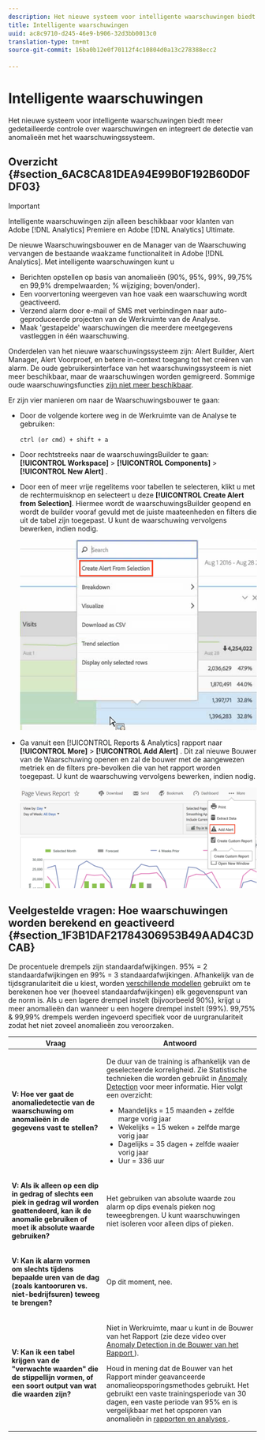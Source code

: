```yaml
---
description: Het nieuwe systeem voor intelligente waarschuwingen biedt meer gedetailleerde controle over waarschuwingen en integreert de detectie van anomalieën met het waarschuwingssysteem.
title: Intelligente waarschuwingen
uuid: ac8c9710-d245-46e9-b906-32d3bb0013c0
translation-type: tm+mt
source-git-commit: 16ba0b12e0f70112f4c10804d0a13c278388ecc2

---
```



# Intelligente waarschuwingen

Het nieuwe systeem voor intelligente waarschuwingen biedt meer gedetailleerde controle over waarschuwingen en integreert de detectie van anomalieën met het waarschuwingssysteem.

## Overzicht {#section_6AC8CA81DEA94E99B0F192B60D0FDF03}

>[!IMPORTANT]
>
>Intelligente waarschuwingen zijn alleen beschikbaar voor klanten van Adobe [!DNL Analytics] Premiere en Adobe [!DNL Analytics] Ultimate.

De nieuwe Waarschuwingsbouwer en de Manager van de Waarschuwing vervangen de bestaande waakzame functionaliteit in Adobe [!DNL Analytics]. Met intelligente waarschuwingen kunt u

* Berichten opstellen op basis van anomalieën (90%, 95%, 99%, 99,75% en 99,9% drempelwaarden; % wijziging; boven/onder).
* Een voorvertoning weergeven van hoe vaak een waarschuwing wordt geactiveerd.
* Verzend alarm door e-mail of SMS met verbindingen naar auto-geproduceerde projecten van de Werkruimte van de Analyse.
* Maak &#39;gestapelde&#39; waarschuwingen die meerdere meetgegevens vastleggen in één waarschuwing.

Onderdelen van het nieuwe waarschuwingssysteem zijn: Alert Builder, Alert Manager, Alert Voorproef, en betere in-context toegang tot het creëren van alarm. De oude gebruikersinterface van het waarschuwingssysteem is niet meer beschikbaar, maar de waarschuwingen worden gemigreerd. Sommige oude waarschuwingsfuncties [zijn niet meer beschikbaar](https://marketing.adobe.com/resources/help/en_US/sc/user/deprecated_alerts.html).

Er zijn vier manieren om naar de Waarschuwingsbouwer te gaan:

* Door de volgende kortere weg in de Werkruimte van de Analyse te gebruiken:

   `ctrl (or cmd) + shift + a`
* Door rechtstreeks naar de waarschuwingsBuilder te gaan:  **[!UICONTROL Workspace]** > **[!UICONTROL Components]** > **[!UICONTROL New Alert]** .
* Door een of meer vrije regelitems voor tabellen te selecteren, klikt u met de rechtermuisknop en selecteert u deze **[!UICONTROL Create Alert from Selection]**. Hiermee wordt de waarschuwingsBuilder geopend en wordt de builder vooraf gevuld met de juiste maateenheden en filters die uit de tabel zijn toegepast. U kunt de waarschuwing vervolgens bewerken, indien nodig.

   ![](assets/create-alert-from-selection.png)

* Ga vanuit een [!UICONTROL Reports & Analytics] rapport naar **[!UICONTROL More]** > **[!UICONTROL Add Alert]** . Dit zal nieuwe Bouwer van de Waarschuwing openen en zal de bouwer met de aangewezen metriek en de filters pre-bevolken die van het rapport worden toegepast. U kunt de waarschuwing vervolgens bewerken, indien nodig.

   ![](assets/add-alert.png)

## Veelgestelde vragen: Hoe waarschuwingen worden berekend en geactiveerd {#section_1F3B1DAF21784306953B49AAD4C3DCAB}

De procentuele drempels zijn standaardafwijkingen. 95% = 2 standaardafwijkingen en 99% = 3 standaardafwijkingen. Afhankelijk van de tijdsgranulariteit die u kiest, worden [verschillende modellen](/help/analyze/analysis-workspace/virtual-analyst/c-anomaly-detection/statistics-anomaly-detection.md) gebruikt om te berekenen hoe ver (hoeveel standaardafwijkingen) elk gegevenspunt van de norm is. Als u een lagere drempel instelt (bijvoorbeeld 90%), krijgt u meer anomalieën dan wanneer u een hogere drempel instelt (99%). 99,75% &amp; 99,99% drempels werden ingevoerd specifiek voor de uurgranulariteit zodat het niet zoveel anomalieën zou veroorzaken.

<table id="table_B3AA85E1DE3543DCA34966A52E3CE4AB"> 
 <thead> 
  <tr> 
   <th colname="col1" class="entry"> Vraag </th> 
   <th colname="col2" class="entry"> Antwoord </th> 
  </tr> 
 </thead>
 <tbody> 
  <tr> 
   <td colname="col1"> <p><b>V: Hoe ver gaat de anomaliedetectie van de waarschuwing om anomalieën in de gegevens vast te stellen?</b> </p> </td> 
   <td colname="col2"> <p>De duur van de training is afhankelijk van de geselecteerde korreligheid. Zie Statistische technieken die worden gebruikt in <a href="/help/analyze/analysis-workspace/virtual-analyst/c-anomaly-detection/statistics-anomaly-detection.md">Anomaly Detection</a> voor meer informatie. Hier volgt een overzicht: </p> 
    <ul id="ul_4F8C2A41F06C498DBF5E7AE5DE803773"> 
     <li id="li_E246091A3F1E484C8444AF4052FCA784">Maandelijks = 15 maanden + zelfde marge vorig jaar </li> 
     <li id="li_CC014FB38AE1492B9647E990C29BFB3C">Wekelijks = 15 weken + zelfde marge vorig jaar </li> 
     <li id="li_2517EE2097534324BE9C1B54CD181A62">Dagelijks = 35 dagen + zelfde waaier vorig jaar </li> 
     <li id="li_710BC8B009354542AA4962A59A646099">Uur = 336 uur </li> 
    </ul> </td> 
  </tr> 
  <tr> 
   <td colname="col1"> <p><b>V: Als ik alleen op een dip in gedrag of slechts een piek in gedrag wil worden geattendeerd, kan ik de anomalie gebruiken of moet ik absolute waarde gebruiken?</b> </p> </td> 
   <td colname="col2"> <p>Het gebruiken van absolute waarde zou alarm op dips evenals pieken nog teweegbrengen. U kunt waarschuwingen niet isoleren voor alleen dips of pieken. </p> </td> 
  </tr> 
  <tr> 
   <td colname="col1"> <p><b>V: Kan ik alarm vormen om slechts tijdens bepaalde uren van de dag (zoals kantooruren vs. niet-bedrijfsuren) teweeg te brengen? </b> </p> </td> 
   <td colname="col2"> <p>Op dit moment, nee. </p> </td> 
  </tr> 
  <tr> 
   <td colname="col1"> <p><b>V: Kan ik een tabel krijgen van de "verwachte waarden" die de stippellijn vormen, of een soort output van wat die waarden zijn? </b> </p> </td> 
   <td colname="col2"> <p>Niet in Werkruimte, maar u kunt in de Bouwer van het Rapport (zie deze video over <a href="https://www.youtube.com/watch?v=-a-8W6GQZnU"  > Anomaly Detection in de Bouwer van het Rapport </a>). </p> <p>Houd in mening dat de Bouwer van het Rapport minder geavanceerde anomalieopsporingsmethodes gebruikt. Het gebruikt een vaste trainingsperiode van 30 dagen, een vaste periode van 95% en is vergelijkbaar met het opsporen van anomalieën in <a href="https://marketing.adobe.com/resources/help/en_US/reference/anomaly.html"  > rapporten en analyses <span class="uicontrol"></span> </a>. </p> </td> 
  </tr> 
 </tbody> 
</table>

